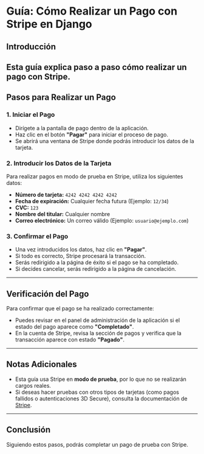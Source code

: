 # Guía: Cómo Realizar un Pago con Stripe en Django

## Introducción
Esta guía explica paso a paso cómo realizar un pago con Stripe. 
---

## Pasos para Realizar un Pago

### 1. Iniciar el Pago
- Dirígete a la pantalla de pago dentro de la aplicación.
- Haz clic en el botón **"Pagar"** para iniciar el proceso de pago.
- Se abrirá una ventana de Stripe donde podrás introducir los datos de la tarjeta.

### 2. Introducir los Datos de la Tarjeta
Para realizar pagos en modo de prueba en Stripe, utiliza los siguientes datos:

- **Número de tarjeta:** `4242 4242 4242 4242`
- **Fecha de expiración:** Cualquier fecha futura (Ejemplo: `12/34`)
- **CVC:** `123`
- **Nombre del titular:** Cualquier nombre
- **Correo electrónico:** Un correo válido (Ejemplo: `usuario@ejemplo.com`)

### 3. Confirmar el Pago
- Una vez introducidos los datos, haz clic en **"Pagar"**.
- Si todo es correcto, Stripe procesará la transacción.
- Serás redirigido a la página de éxito si el pago se ha completado.
- Si decides cancelar, serás redirigido a la página de cancelación.

---

## Verificación del Pago

Para confirmar que el pago se ha realizado correctamente:
- Puedes revisar en el panel de administración de la aplicación si el estado del pago aparece como **"Completado"**.
- En la cuenta de Stripe, revisa la sección de pagos y verifica que la transacción aparece con estado **"Pagado"**.

---

## Notas Adicionales

- Esta guía usa Stripe en **modo de prueba**, por lo que no se realizarán cargos reales.
- Si deseas hacer pruebas con otros tipos de tarjetas (como pagos fallidos o autenticaciones 3D Secure), consulta la documentación de [Stripe](https://stripe.com/docs/testing).

---

## Conclusión
Siguiendo estos pasos, podrás completar un pago de prueba con Stripe.
